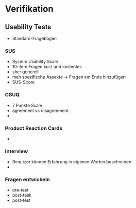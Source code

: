 # Verifikation

## Usability Tests

+ Standard-Fragebögen

### SUS

+ System Usability Scale
+ 10-item Fragen kurz und kostenlos
+ sher generell
+ meh spezifische Aspekte -> Fragen am Ende hinzufügen
+ SUS-Score

### CSUQ

+ 7 Punkte Scale
+ agreement vs disagreement
+ 

### Product Reaction Cards

+ 

### Interview

+ Benutzer können Erfahrung in eigenen Worten beschreiben
+ 

### Fragen entwickeln

+ pre-test
+ post-task
+ post-test